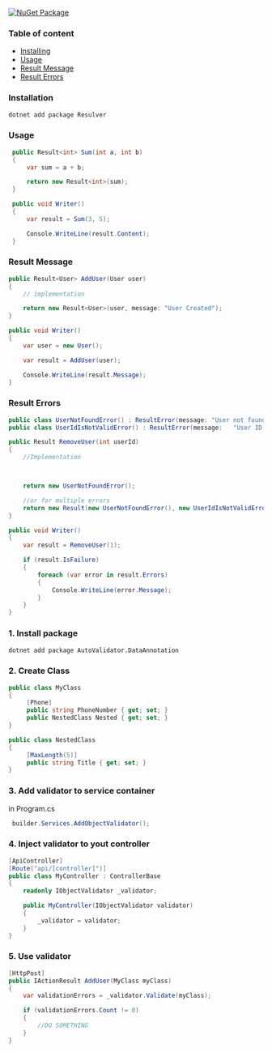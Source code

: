 [![NuGet Package](https://img.shields.io/nuget/v/Validity.DataAnnotation)](https://www.nuget.org/packages/Validity.DataAnnotation/)


### Table of content
- [Installing](#Installation)
- [Usage](#Usage)
- [Result Message](#Result-Message)
- [Result Errors](#Result-Errors)

### Installation
  ```bash
  dotnet add package Resulver
  ```

### Usage
   ```csharp
    public Result<int> Sum(int a, int b)
    {
        var sum = a + b;

        return new Result<int>(sum);
    }

    public void Writer()
    {
        var result = Sum(3, 5);

        Console.WriteLine(result.Content);
    } 
   ```

### Result Message
```csharp
public Result<User> AddUser(User user)
{
    // implementation

    return new Result<User>(user, message: "User Created");
}

public void Writer()
{
    var user = new User();

    var result = AddUser(user);

    Console.WriteLine(result.Message);
}
```
### Result Errors
```csharp
public class UserNotFoundError() : ResultError(message: "User not found");
public class UserIdIsNotValidError() : ResultError(message:   "User ID is not valid");

public Result RemoveUser(int userId)
{
    //Implementation



    return new UserNotFoundError();

    //or for multiple errors
    return new Result(new UserNotFoundError(), new UserIdIsNotValidError());
}

public void Writer()
{
    var result = RemoveUser(1);

    if (result.IsFailure)
    {
        foreach (var error in result.Errors)
        {
            Console.WriteLine(error.Message);
        }
    }
}
```

### 1. Install package
  ```bash
  dotnet add package AutoValidator.DataAnnotation
  ```


### 2. Create Class
 ```csharp
 public class MyClass
 {
      [Phone]
      public string PhoneNumber { get; set; }
      public NestedClass Nested { get; set; }
 }

 public class NestedClass
 {
      [MaxLength(5)]
      public string Title { get; set; }
 }
 ```

### 3. Add validator to service container
in Program.cs
```csharp
 builder.Services.AddObjectValidator();
```

### 4. Inject validator to yout controller
```csharp
[ApiController]
[Route("api/[controller]")]
public class MyController : ControllerBase
{
    readonly IObjectValidator _validator;

    public MyController(IObjectValidator validator)
    {
        _validator = validator;
    }
}
```

### 5. Use validator
```csharp
[HttpPost]
public IActionResult AddUser(MyClass myClass)
{
    var validationErrors = _validator.Validate(myClass);

    if (validationErrors.Count != 0)
    {
        //DO SOMETHING
    }
}
```

